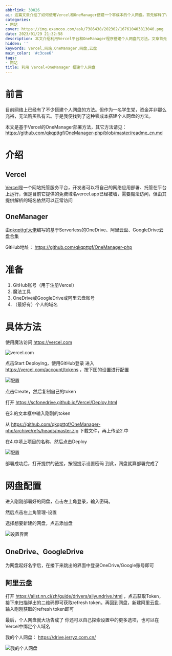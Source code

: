 ```yaml
---
abbrlink: 30026
ai: 这篇文章介绍了如何使用Vercel和OneManager搭建一个零成本的个人网盘。首先解释了Vercel的基本功能和OneManager的特点。然后，文章详细说明了部署个人网盘的具体步骤，包括使用GitHub账号注册Vercel、配置访问令牌、上传项目文件、部署项目以及如何连接至OneDrive、GoogleDrive或阿里云盘等服务。最后，还提及了如何配置网盘，包括添加云盘服务、设置密码和绑定个人域名等操作，以及作者自己搭建的个人网盘实例。
categories:
- 网站
cover: https://img.examcoo.com/ask/7386438/202302/167610403813040.png
date: 2023/01/29 21:32:58
description: 本文介绍利用Vercel平台和OneManager程序搭建个人网盘的方法。文章首先介绍了Vercel和OneManager,接着列出了搭建所需的准备工作,然后详细讲解了在Vercel上部署OneManager的具体步骤,以及如何配置OneDrive、GoogleDrive和阿里云盘等不同存储方式。最后,作者分享了成功搭建的个人网盘,展示了其功能。通过这种方法,可以零成本拥有一个功能完善的个人网盘。
hidden: ''
keywords: Vercel,网站,OneManager,网盘,云盘
main_color: '#c3cee6'
tags:
- 网站
title: 利用 Vercel+OneManager 搭建个人网盘
---
```

# 前言

目前网络上已经有了不少搭建个人网盘的方法。但作为一名学生党，资金并非那么充裕，无法购买私有云。于是我便找到了这种零成本搭建个人网盘的方法。

本文是基于Vercel的OneManager部署方法，其它方法请见： https://github.com/qkqpttgf/OneManager-php/blob/master/readme_cn.md

# 介绍

## Vercel

[Vercel](https://vercel.com)是一个网站托管服务平台，开发者可以将自己的网络应用部署、托管在平台上运行，但是目前它提供的免费域名vercel.app已经被墙，需要魔法访问，但由其提供解析的域名依然可以正常访问

## OneManager

由[qkqpttgf大佬](https://github.com/qkqpttgf)编写的基于Serverless的OneDrive、阿里云盘、GoogleDrive云盘合集

GitHub地址： https://github.com/qkqpttgf/OneManager-php

# 准备

1. GitHub账号（用于注册Vercel）
2. 魔法工具
3. OneDrive或GoogleDrive或阿里云盘账号
4. （最好有）个人的域名

# 具体方法

使用魔法访问 https://vercel.com

![vercel.com](https://cdn.jerryz.com.cn/gh/YangguangZhou/picx-images-hosting@master/3803468_cea08981_7318_6522_775@864x1489.png.m.5j403xz2ay.jpg)

点击Start Deploying，使用GitHub登录
进入 https://vercel.com/account/tokens ，按下图的设置进行配置

![配置](https://cdn.jerryz.com.cn/gh/YangguangZhou/picx-images-hosting@master/3803468_67dcb9f8_7318_6526_918@864x1478.png.m.8kzw560l2d.jpg)

点击Create，然后复制自己的token

打开 https://scfonedrive.github.io/Vercel/Deploy.html

在3.的文本框中输入刚刚的token

从
https://github.com/qkqpttgf/OneManager-php/archive/refs/heads/master.zip 下载文件，再上传至2.中

在4.中填上项目的名称，然后点击Deploy

![配置](https://cdn.jerryz.com.cn/gh/YangguangZhou/picx-images-hosting@master/3803468_554ebd12_7318_6529_232@864x1221.png.m.9gwdkmacs0.jpg)

部署成功后，打开提供的链接，按照提示设置密码
到此，网盘就算部署完成了

# 网盘配置

进入刚刚部署好的网盘，点击左上角登录，输入密码。

然后点击左上角管理-设置

选择想要新建的网盘，点击添加盘

![设置界面](https://cdn.jerryz.com.cn/gh/YangguangZhou/picx-images-hosting@master/3803468_8fcb7896_7318_6533_472@1056x1132.png.m.5j403xzefl.jpg)

## OneDrive、GoogleDrive

为网盘起好名字后，在接下来跳出的界面中登录OneDrive/Google账号即可

## 阿里云盘

打开 https://alist.nn.ci/zh/guide/drivers/aliyundrive.html ，点击获取Token，接下来扫描弹出的二维码即可获取refresh token。再回到网盘，新建阿里云盘，输入刚刚获取的refresh token即可

最后，个人网盘就大功告成了
你还可以自己探索设置中的更多选项，也可以在Vercel中绑定个人域名

我的个人网盘： https://drive.jerryz.com.cn/

![我的个人网盘](https://cdn.jerryz.com.cn/gh/YangguangZhou/picx-images-hosting@master/3803468_67528740_7318_6535_166@864x1357.png.m.2vejtl6fpy.jpg)
